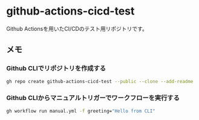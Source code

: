 # github-actions-cicd-test
Github Actionsを用いたCI/CDのテスト用リポジトリです。

## メモ

### Github CLIでリポジトリを作成する

```bash
gh repo create github-actions-cicd-test --public --clone --add-readme
```

### Github CLIからマニュアルトリガーでワークフローを実行する

```bash
gh workflow run manual.yml -f greeting="Hello from CLI"
```
